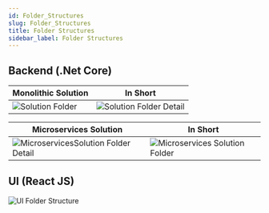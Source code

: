 ```yaml
---
id: Folder_Structures
slug: Folder_Structures
title: Folder Structures
sidebar_label: Folder Structures
---
```


## Backend (.Net Core)

| Monolithic Solution | In Short |
|--|--|
| ![Solution Folder](https://netcoregenesis.com/images/documentation/solution_folder_structure.png) | ![Solution Folder Detail](https://netcoregenesis.com/images/documentation/solution_folder_structure_detail.png) |

| Microservices Solution | In Short |
|--|--|
| ![MicroservicesSolution Folder Detail](https://netcoregenesis.com/images/documentation/microservice_solution_folder_structure_detail.png) | ![Microservices Solution Folder](https://netcoregenesis.com/images/documentation/microservice_solution_folder_structure.png) |

## UI (React JS)

![UI Folder Structure](https://netcoregenesis.com/images/documentation/ui_folder_structure.png)
